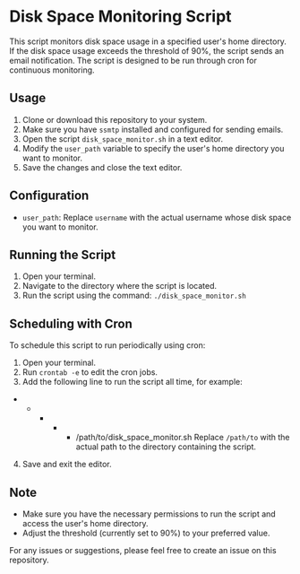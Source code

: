 # Disk Space Monitoring Script

This script monitors disk space usage in a specified user's home directory. If the disk space usage exceeds the threshold of 90%, the script sends an email notification. The script is designed to be run through cron for continuous monitoring.

## Usage

1. Clone or download this repository to your system.
2. Make sure you have `ssmtp` installed and configured for sending emails.
3. Open the script `disk_space_monitor.sh` in a text editor.
4. Modify the `user_path` variable to specify the user's home directory you want to monitor.
5. Save the changes and close the text editor.

## Configuration

- `user_path`: Replace `username` with the actual username whose disk space you want to monitor.

## Running the Script

1. Open your terminal.
2. Navigate to the directory where the script is located.
3. Run the script using the command: `./disk_space_monitor.sh`

## Scheduling with Cron

To schedule this script to run periodically using cron:

1. Open your terminal.
2. Run `crontab -e` to edit the cron jobs.
3. Add the following line to run the script all time, for example:
* * * * * /path/to/disk_space_monitor.sh
Replace `/path/to` with the actual path to the directory containing the script.
4. Save and exit the editor.  

## Note

- Make sure you have the necessary permissions to run the script and access the user's home directory.
- Adjust the threshold (currently set to 90%) to your preferred value.

For any issues or suggestions, please feel free to create an issue on this repository.

